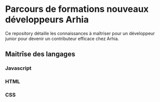 # Parcours de formations nouveaux développeurs Arhia

Ce repository détaille les connaissances à maîtriser pour un développeur junior pour devenir un contributeur efficace chez Arhia.  

## Maitrîse des langages

### Javascript

### HTML

### CSS


